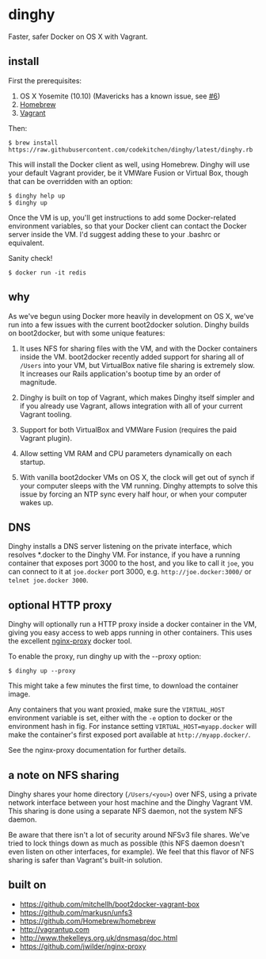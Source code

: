 # dinghy

Faster, safer Docker on OS X with Vagrant.

## install

First the prerequisites:

1. OS X Yosemite (10.10) (Mavericks has a known issue, see [#6](https://github.com/codekitchen/dinghy/issues/6))
1. [Homebrew](https://github.com/Homebrew/homebrew)
1. [Vagrant](http://vagrantup.com)

Then:

    $ brew install https://raw.githubusercontent.com/codekitchen/dinghy/latest/dinghy.rb

This will install the Docker client as well, using Homebrew. Dinghy will
use your default Vagrant provider, be it VMWare Fusion or Virtual Box,
though that can be overridden with an option:

    $ dinghy help up
    $ dinghy up

Once the VM is up, you'll get instructions to add some Docker-related
environment variables, so that your Docker client can contact the Docker
server inside the VM. I'd suggest adding these to your .bashrc or
equivalent.

Sanity check!

    $ docker run -it redis

## why

As we've begun using Docker more heavily in development on OS X, we've run into
a few issues with the current boot2docker solution. Dinghy builds on
boot2docker, but with some unique features:

1. It uses NFS for sharing files with the VM, and with the Docker containers
   inside the VM. boot2docker recently added support for sharing all of
   `/Users` into your VM, but VirtualBox native file sharing is extremely
   slow. It increases our Rails application's bootup time by an order of
   magnitude.

1. Dinghy is built on top of Vagrant, which makes Dinghy itself simpler
   and if you already use Vagrant, allows integration with all of your
   current Vagrant tooling.

1. Support for both VirtualBox and VMWare Fusion (requires the paid Vagrant plugin).

1. Allow setting VM RAM and CPU parameters dynamically on each startup.

1. With vanilla boot2docker VMs on OS X, the clock will get out of synch
   if your computer sleeps with the VM running. Dinghy attempts to solve
   this issue by forcing an NTP sync every half hour, or when your
   computer wakes up.

## DNS

Dinghy installs a DNS server listening on the private interface, which
resolves \*.docker to the Dinghy VM. For instance, if you have a running
container that exposes port 3000 to the host, and you like to call it
`joe`, you can connect to it at `joe.docker` port 3000, e.g.
`http://joe.docker:3000/` or `telnet joe.docker 3000`.

## optional HTTP proxy

Dinghy will optionally run a HTTP proxy inside a docker container in
the VM, giving you easy access to web apps running in other containers.
This uses the excellent [nginx-proxy](https://github.com/jwilder/nginx-proxy)
docker tool.

To enable the proxy, run dinghy up with the --proxy option:

    $ dinghy up --proxy

This might take a few minutes the first time, to download the container
image.

Any containers that you want proxied, make sure the `VIRTUAL_HOST`
environment variable is set, either with the `-e` option to docker or
the environment hash in fig. For instance setting
`VIRTUAL_HOST=myapp.docker` will make the container's first exposed port
available at `http://myapp.docker/`.

See the nginx-proxy documentation for further details.

## a note on NFS sharing

Dinghy shares your home directory (`/Users/<you>`) over NFS, using a
private network interface between your host machine and the Dinghy
Vagrant VM. This sharing is done using a separate NFS daemon, not the
system NFS daemon.

Be aware that there isn't a lot of security around NFSv3 file shares.
We've tried to lock things down as much as possible (this NFS daemon
doesn't even listen on other interfaces, for example). We feel that this
flavor of NFS sharing is safer than Vagrant's built-in solution.

## built on

 - https://github.com/mitchellh/boot2docker-vagrant-box
 - https://github.com/markusn/unfs3
 - https://github.com/Homebrew/homebrew
 - http://vagrantup.com
 - http://www.thekelleys.org.uk/dnsmasq/doc.html
 - https://github.com/jwilder/nginx-proxy
